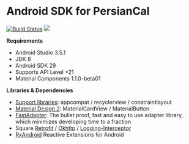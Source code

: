 # Android SDK for PersianCal
[![Build Status](https://travis-ci.org/persiancal/android-sdk.svg?branch=master)](https://travis-ci.org/persiancal/android-sdk)
[![](https://jitpack.io/v/persiancal/android-sdk.svg)](https://jitpack.io/#persiancal/android-sdk)

**Requirements**
- Android Studio 3.5.1
- JDK 8
- Android SDK 29
- Supports API Level +21
- Material Components 1.1.0-beta01

**Libraries & Dependencies**
- [Support libraries]: appcompat / recyclerview / constraintlayout
- [Material Design 2]: MaterialCardView / MaterialButton 
- [FastAdapter]: The bullet proof, fast and easy to use adapter library, which minimizes developing time to a fraction
- Square [Retrofit] / [Okhttp] / [Logging-Interceptor]
- [RxAndroid] Reactive Extensions for Android

[Support libraries]: https://developer.android.com/jetpack/androidx/
[Material Design 2]: https://material.io/develop/android/
[FastAdapter]: https://github.com/mikepenz/FastAdapter
[Retrofit]: https://github.com/square/retrofit
[Okhttp]: https://github.com/square/okhttp
[Logging-Interceptor]: https://github.com/square/okhttp/tree/master/okhttp-logging-interceptor
[RxAndroid]: https://github.com/ReactiveX/RxAndroid
